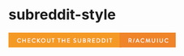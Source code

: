 # subreddit-style

[![forthebadge](https://github.com/acm-uiuc/subreddit-style/blob/master/badge-right.png?raw=true)](https://reddit.com/r/acm-uiuc)
